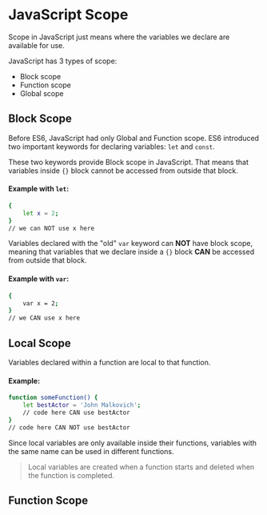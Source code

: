# JavaScript Scope

Scope in JavaScript just means where the variables we declare are available for use.

JavaScript has 3 types of scope:

- Block scope
- Function scope
- Global scope

## Block Scope

Before ES6, JavaScript had only Global and Function scope. ES6 introduced two important keywords for declaring variables: `let` and `const`.

These two keywords provide Block scope in JavaScript. That means that variables inside `{}` block cannot be accessed from outside that block.

#### Example with `let`:

```sh
{
    let x = 2;
}
// we can NOT use x here
```

Variables declared with the "old" `var` keyword can **NOT** have block scope, meaning that variables that we declare inside a `{}` block **CAN** be accessed from outside that block.

#### Example with `var`:

```sh
{
    var x = 2;
}
// we CAN use x here
```

## Local Scope

Variables declared within a function are local to that function.

#### Example:

```sh
function someFunction() {
    let bestActor = 'John Malkovich';
    // code here CAN use bestActor
}
// code here CAN NOT use bestActor
```

Since local variables are only available inside their functions, variables with the same name can be used in different functions.

> Local variables are created when a function starts and deleted when the function is completed.

## Function Scope